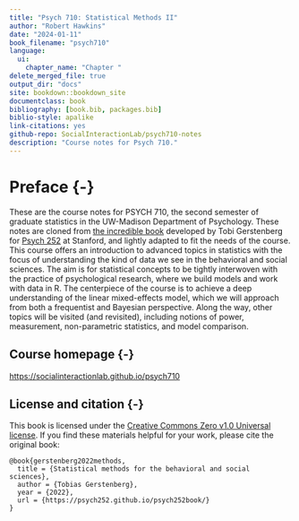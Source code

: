 ```yaml
--- 
title: "Psych 710: Statistical Methods II"
author: "Robert Hawkins"
date: "2024-01-11"
book_filename: "psych710"
language:
  ui:
    chapter_name: "Chapter "
delete_merged_file: true
output_dir: "docs"
site: bookdown::bookdown_site
documentclass: book
bibliography: [book.bib, packages.bib]
biblio-style: apalike
link-citations: yes
github-repo: SocialInteractionLab/psych710-notes
description: "Course notes for Psych 710."
---
```


# Preface {-}

These are the course notes for PSYCH 710, the second semester of graduate statistics in the UW-Madison Department of Psychology.
These notes are cloned from [the incredible book](https://psych252.github.io/psych252book/) developed by Tobi Gerstenberg for [Psych 252](https://psych252.github.io/) at Stanford, and lightly adapted to fit the needs of the course.
This course offers an introduction to advanced topics in statistics with the focus of understanding the kind of data we see in the behavioral and social sciences.
The aim is for statistical concepts to be tightly interwoven with the practice of psychological research, where we build models and work with data in R.
The centerpiece of the course is to achieve a deep understanding of the linear mixed-effects model, which we will approach from both a frequentist and Bayesian perspective.
Along the way, other topics will be visited (and revisited), including notions of power, measurement, non-parametric statistics, and model comparison.

## Course homepage {-}

https://socialinteractionlab.github.io/psych710

## License and citation {-}

This book is licensed under the [Creative Commons Zero v1.0 Universal license](https://github.com/psych252/psych252book/blob/master/LICENSE). If you find these materials helpful for your work, please cite the original book:

```
@book{gerstenberg2022methods,
  title = {Statistical methods for the behavioral and social sciences},
  author = {Tobias Gerstenberg},
  year = {2022},
  url = {https://psych252.github.io/psych252book/}
}
```







